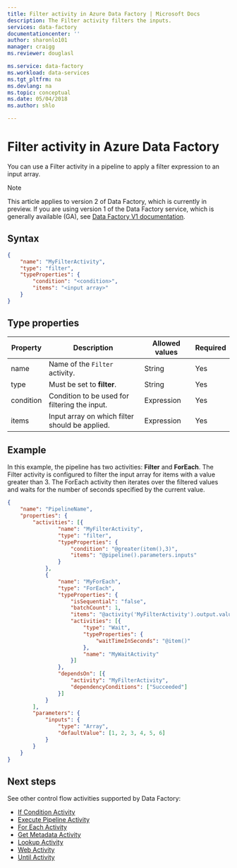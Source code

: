 ```yaml
---
title: Filter activity in Azure Data Factory | Microsoft Docs
description: The Filter activity filters the inputs. 
services: data-factory
documentationcenter: ''
author: sharonlo101
manager: craigg
ms.reviewer: douglasl

ms.service: data-factory
ms.workload: data-services
ms.tgt_pltfrm: na
ms.devlang: na
ms.topic: conceptual
ms.date: 05/04/2018
ms.author: shlo

---
```

# Filter activity in Azure Data Factory
You can use a Filter activity in a pipeline to apply a filter expression to an input array. 

> [!NOTE]
> This article applies to version 2 of Data Factory, which is currently in preview. If you are using version 1 of the Data Factory service, which is generally available (GA), see [Data Factory V1 documentation](v1/data-factory-introduction.md).

## Syntax

```json
{
	"name": "MyFilterActivity",
	"type": "filter",
	"typeProperties": {
		"condition": "<condition>",
		"items": "<input array>"
	}
}
```

## Type properties

Property | Description | Allowed values | Required
-------- | ----------- | -------------- | --------
name | Name of the `Filter` activity. | String | Yes
type | Must be set to **filter**. | String | Yes
condition | Condition to be used for filtering the input. | Expression | Yes
items | Input array on which filter should be applied. | Expression | Yes

## Example

In this example, the pipeline has two activities: **Filter** and **ForEach**. The Filter activity is configured to filter the input array for items with a value greater than 3. The ForEach activity then iterates over the filtered values and waits for the number of seconds specified by the current value.

```json
{
	"name": "PipelineName",
	"properties": {
		"activities": [{
				"name": "MyFilterActivity",
				"type": "filter",
				"typeProperties": {
					"condition": "@greater(item(),3)",
					"items": "@pipeline().parameters.inputs"
				}
			},
			{
				"name": "MyForEach",
				"type": "ForEach",
				"typeProperties": {
					"isSequential": "false",
					"batchCount": 1,
					"items": "@activity('MyFilterActivity').output.value",
					"activities": [{
						"type": "Wait",
						"typeProperties": {
							"waitTimeInSeconds": "@item()"
						},
						"name": "MyWaitActivity"
					}]
				},
				"dependsOn": [{
					"activity": "MyFilterActivity",
					"dependencyConditions": ["Succeeded"]
				}]
			}
		],
		"parameters": {
			"inputs": {
				"type": "Array",
				"defaultValue": [1, 2, 3, 4, 5, 6]
			}
		}
	}
}
```

## Next steps
See other control flow activities supported by Data Factory: 

- [If Condition Activity](control-flow-if-condition-activity.md)
- [Execute Pipeline Activity](control-flow-execute-pipeline-activity.md)
- [For Each Activity](control-flow-for-each-activity.md)
- [Get Metadata Activity](control-flow-get-metadata-activity.md)
- [Lookup Activity](control-flow-lookup-activity.md)
- [Web Activity](control-flow-web-activity.md)
- [Until Activity](control-flow-until-activity.md)
